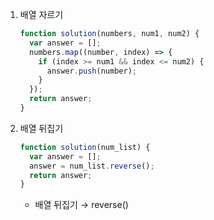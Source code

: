 1. 배열 자르기

   ```jsx
   function solution(numbers, num1, num2) {
     var answer = [];
     numbers.map((number, index) => {
       if (index >= num1 && index <= num2) {
         answer.push(number);
       }
     });
     return answer;
   }
   ```

2. 배열 뒤집기

   ```jsx
   function solution(num_list) {
     var answer = [];
     answer = num_list.reverse();
     return answer;
   }
   ```

   - 배열 뒤집기 → reverse()
